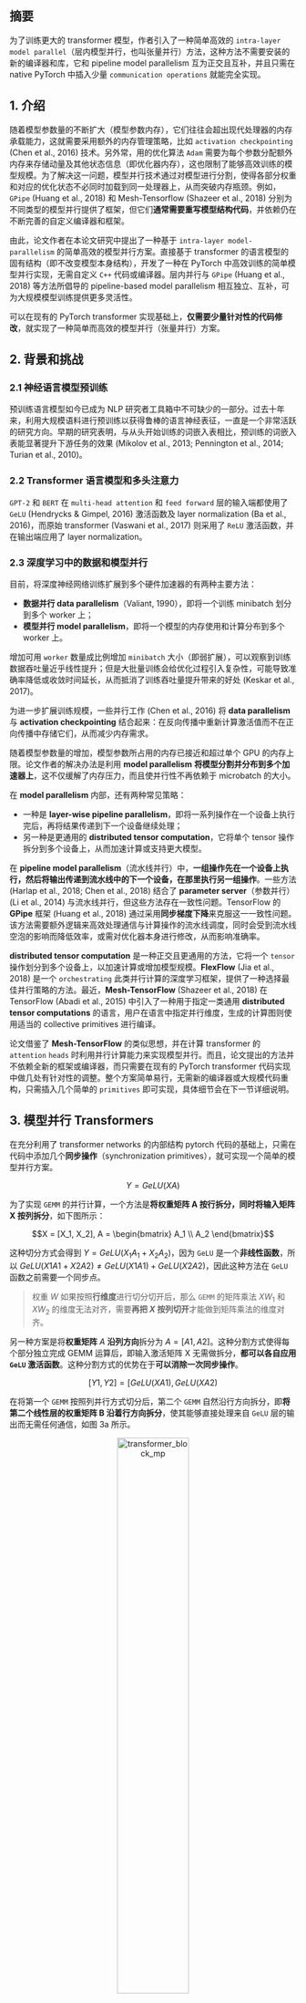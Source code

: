 ## 摘要

为了训练更大的 transformer 模型，作者引入了一种简单高效的 `intra-layer model parallel`（层内模型并行，也叫张量并行）方法，这种方法不需要安装的新的编译器和库，它和 pipeline model parallelism 互为正交且互补，并且只需在 native PyTorch 中插入少量 `communication operations` 就能完全实现。

## 1. 介绍

随着模型参数量的不断扩大（模型参数内存），它们往往会超出现代处理器的内存承载能力，这就需要采用额外的内存管理策略，比如 `activation checkpointing` (Chen et al., 2016) 技术。另外常，用的优化算法 `Adam` 需要为每个参数分配额外内存来存储动量及其他状态信息（即优化器内存），这也限制了能够高效训练的模型规模。为了解决这一问题，模型并行技术通过对模型进行分割，使得各部分权重和对应的优化状态不必同时加载到同一处理器上，从而突破内存瓶颈。例如，`GPipe` (Huang et al., 2018) 和 Mesh-Tensorflow (Shazeer et al., 2018) 分别为不同类型的模型并行提供了框架，但它们**通常需要重写模型结构代码**，并依赖仍在不断完善的自定义编译器和框架。

由此，论文作者在本论文研究中提出了一种基于 `intra-layer model-parallelism` 的简单高效的模型并行方案。直接基于 transformer 的语言模型的固有结构（即不改变模型本身结构），开发了一种在 PyTorch 中高效训练的简单模型并行实现，无需自定义 `C++` 代码或编译器。层内并行与 `GPipe` (Huang et al., 2018) 等方法所倡导的 pipeline-based model parallelism 相互独立、互补，可为大规模模型训练提供更多灵活性。

可以在现有的 PyTorch transformer 实现基础上，**仅需要少量针对性的代码修改**，就实现了一种简单而高效的模型并行（张量并行）方案。

## 2. 背景和挑战

### 2.1 神经语言模型预训练

预训练语言模型如今已成为  NLP  研究者工具箱中不可缺少的一部分。过去十年来，利用大规模语料进行预训练以获得鲁棒的语言神经表征，一直是一个非常活跃的研究方向。早期的研究表明，与从头开始训练的词嵌入表相比，预训练的词嵌入表能显著提升下游任务的效果 (Mikolov et al., 2013; Pennington et al., 2014; Turian et al., 2010)。

### 2.2 Transformer 语言模型和多头注意力

`GPT-2` 和 `BERT` 在 `multi-head attention` 和 `feed forward` 层的输入端都使用了 `GeLU` (Hendrycks & Gimpel, 2016) 激活函数及 layer normalization (Ba et al., 2016)，而原始 transformer (Vaswani et al., 2017) 则采用了 `ReLU` 激活函数，并在输出端应用了 layer normalization。

### 2.3 深度学习中的数据和模型并行

目前，将深度神经网络训练扩展到多个硬件加速器的有两种主要方法：
-  **数据并行 data parallelism**（Valiant, 1990），即将一个训练 minibatch 划分到多个 worker 上；
- **模型并行 model parallelism**，即将一个模型的内存使用和计算分布到多个 worker 上。

增加可用 `worker` 数量成比例增加 `minibatch` 大小（即弱扩展），可以观察到训练数据吞吐量近乎线性提升；但是大批量训练会给优化过程引入复杂性，可能导致准确率降低或收敛时间延长，从而抵消了训练吞吐量提升带来的好处 (Keskar et al., 2017)。

为进一步扩展训练规模，一些并行工作 (Chen et al., 2016) 将 **data parallelism** 与 **activation checkpointing** 结合起来：在反向传播中重新计算激活值而不在正向传播中存储它们，从而减少内存需求。

随着模型参数量的增加，模型参数所占用的内存已接近和超过单个 GPU 的内存上限。论文作者的解决办法是利用 **model parallelism** **将模型分割并分布到多个加速器上**，这不仅缓解了内存压力，而且使并行性不再依赖于 microbatch 的大小。

在 **model parallelism** 内部，还有两种常见策略：
- 一种是 **layer-wise pipeline parallelism**，即将一系列操作在一个设备上执行完后，再将结果传递到下一个设备继续处理；
- 另一种是更通用的 **distributed tensor computation**，它将单个 tensor 操作拆分到多个设备上，从而加速计算或支持更大模型。

在 **pipeline model parallelism**（流水线并行）中，**一组操作先在一个设备上执行，然后将输出传递到流水线中的下一个设备，在那里执行另一组操作**。一些方法 (Harlap et al., 2018; Chen et al., 2018) 结合了 **parameter server**（参数并行） (Li et al., 2014) 与流水线并行，但这些方法存在一致性问题。TensorFlow 的 **GPipe** 框架 (Huang et al., 2018) 通过采用**同步梯度下降**来克服这一一致性问题。该方法需要额外逻辑来高效处理通信与计算操作的流水线调度，同时会受到流水线空泡的影响而降低效率，或需对优化器本身进行修改，从而影响准确率。

**distributed tensor computation** 是一种正交且更通用的方法，它将一个 `tensor` 操作划分到多个设备上，以加速计算或增加模型规模。**FlexFlow** (Jia et al., 2018) 是一个 `orchestrating` 此类并行计算的深度学习框架，提供了一种选择最佳并行策略的方法。最近，**Mesh-TensorFlow** (Shazeer et al., 2018) 在 TensorFlow (Abadi et al., 2015) 中引入了一种用于指定一类通用 **distributed tensor computations** 的语言，用户在语言中指定并行维度，生成的计算图则使用适当的 collective primitives 进行编译。

论文借鉴了 **Mesh-TensorFlow** 的类似思想，并在计算 transformer 的 `attention` `heads` 时利用并行计算能力来实现模型并行。而且，论文提出的方法并不依赖全新的框架或编译器，而只需要在现有的 PyTorch transformer 代码实现中做几处有针对性的调整。整个方案简单易行，无需新的编译器或大规模代码重构，只需插入几个简单的 `primitives` 即可实现，具体细节会在下一节详细说明。

## 3. 模型并行 Transformers

在充分利用了 transformer networks 的内部结构 pytorch 代码的基础上，只需在代码中添加几个**同步操作**（synchronization primitives），就可实现一个简单的模型并行方案。

$$Y = GeLU(XA)$$

为了实现 `GEMM` 的并行计算，一个方法是**将权重矩阵 A 按行拆分，同时将输入矩阵 X 按列拆分**，如下图所示：

$$X = [X_1, X_2], A = \begin{bmatrix}
A_1 \\
A_2 \end{bmatrix}$$

这种切分方式会得到 $Y = GeLU(X_1A_1 + X_2A_2)$，因为 `GeLU` 是一个**非线性函数**，所以 $GeLU(X1A1 + X2A2) \ne GeLU(X1A1) + GeLU(X2A2)$，因此这种方法在 `GeLU` 函数之前需要一个同步点。
> 权重 $W$ 如果按照**行维度**进行切分切开后，那么 `GEMM` 的矩阵乘法 $XW_1$ 和 $XW_2$ 的维度无法对齐，需要**再把 $X$ 按列切开**才能做到矩阵乘法的维度对齐。

另一种方案是将**权重矩阵** $A$ **沿列方向**拆分为 $A = [A1, A2]$。这种分割方式使得每个部分独立完成 $\text{GEMM}$ 运算后，即输入激活矩阵 X 无需做拆分，**都可以各自应用 `GeLU` 激活函数**。这种分割方式的优势在于**可以消除一次同步操作**。

$$[Y1, Y2] = [GeLU(XA1), GeLU(XA2)$$

在将第一个 `GEMM` 按照列并行方式切分后，第二个 `GEMM` 自然沿行方向拆分，即**将第二个线性层的权重矩阵 B 沿着行方向拆分**，使其能够直接处理来自 `GeLU` 层的输出而无需任何通信，如图 3a 所示。

<center>
<img src="../../images/model_parallelism/transformer_block_mp.png" width="50%" alt="transformer_block_mp">
</center>

随后，将第二个 `GEMM` 的输出在所有 GPU 之间进行归约，然后再传递给 `dropout` 层。这种方法将 MLP 模块中的两个 `GEMM` 分布到多个 GPU 上，在正向传播过程中只需要一次  all-reduce 操作（即 `g operator`），在反向传播过程中只需要一次 `all-reduce` 操作（即 `f operator`）。这两个操作符互为共轭，可以在 PyTorch 中仅用几行代码实现。例如，下面给出了 `f operator` 的实现代码：

```python
class f(torch.autograd.Function):
    def forward(ctx, x):
        return x
    def backward(ctx, gradient):
        all_reduce(gradient)
        return gradient
```

如图 3b 所示，对于自注意力模块，可以充分挖掘**多头**注意力的内在并行特性：将计算键 (K)、查询 (Q) 和数值 (V) 的 **GEMM 操作按列拆分**，**这样每个注意力头的矩阵乘法便可以在单个 GPU 上独立完成**。这样不仅可以将每个注意力头的参数和计算负载均匀分摊到多个 GPU 上，而且完成自注意力计算时无需立即进行跨 GPU 通信。

下图展示了当 num_heads = 2 时 attention 层的计算方法。即对每一块权重，我们都沿着列方向（k_dim）维度切割一刀。此时每个 `head` 上的 $W^Q、W^K、W^V$  的维度都变成 `(d_model, k_dim//2)`。每个 `head` 上单独做矩阵计算，最后将计算结果 `concat`起来即可。整个流程如下图所示：

<center>
<img src="../../images/model_parallelism/multi_head.jpg" width="60%" alt="multi_head">
</center>

可以发现，attention 的**多头**注意力计算机制真的是天然适合模型的张量并行计算。因为**每个头上都可以独立计算**，最后再将结果 concat 起来。也就是说，**可以把每个头的参数放到一块 GPU 上**。则整个过程如图 3(b) 所示：

**对三个权重参数矩阵 Q，K，V，按照“列切割”，每个头放到一块 GPU 上，做并行计算**。对注意力输出线性层 $B$，按照“行切割”。切割的方式和 `MLP` 层基本一致，其 forward 与 backward 原理也一致，这里不再赘述。最后，在实际应用中，并不一定按照一个 head 占用一块GPU来切割权重，我们也可以一个多个 head 占用一块 GPU，这依然不会改变单块 GPU 上独立计算的目的。所以实际设计时，我们尽量保证 head 总数能被 GPU 个数整除。

很明显上述的设计对 MLP 和自注意力层均采用了**将两组 GEMM 运算融合的策略**，从而消除了一个同步步骤，并获得了更好的扩展性。基于此技术方案，在一个标准 transformer 层中，前向传播只需执行两次 all-reduce 操作，反向传播也仅需两次 all-reduce（详见图 4）。

<center>
<img src="../../images/model_parallelism/all_reduce.png" width="50%" alt="all_reduce">
</center>

Transformer 语言模型的输出嵌入矩阵尺寸为 `[batch_size, vocab_size, hidden_size]`。因为当前 transformer 语言模型的词汇表通常至少有数万个 token（例如，GPT-2 的词汇表大小为 50,257），因此对**输出 embedding 层**的 GEMM 计算进行并行化很有加速效果。但是，又因为在 transformer 语言模型中，**输出嵌入层与输入嵌入层通常共享权重**，这就要求对两者都需要进行修改。

我们将**输入嵌入的权重矩阵** E（权重矩阵尺寸为 `[hidden_size, vocab_size]`）**按词汇维度进行列拆分**，得到 $E = [E_1, E_2]$。因为每个分块仅包含嵌入表的一部分，因此
**在完成输入嵌入后需要执行一次 `all-reduce`（即 g operator）**。对于输出嵌入，一种方案是先并行计算 $[Y1, Y2] = [XE_1, XE_2]$ 得到 `logits`，然后通过 `all-gather` 操作将其拼接成 $Y = \text{all-gather}([Y1, Y2])$，接着再将结果输入到交叉熵损失函数中。但是，这样的 all-gather 操作需要传输 $b \times s \times v$ 个元素（其中 $b$ 为批次大小，$s$ 为序列长度），而且**因为词汇表通常很大，这会带来巨大的通信负担**。因此，为了降低通信成本，我们将并行 GEMM 的输出 [Y1, Y2] 与交叉熵损失融合，从而将数据维度压缩至 $b \times s$。相比传输完整的 `logits`，仅传输标量损失大幅减少了通信量，从而显著提高了模型并行方案的效率。

模型并行方法大部分**可以归纳为旨在减少通信并使 GPU 保持计算密集状态的技术**。与其让一个 GPU 计算部分的 dropout、 layer normalization 或 residual connections 并将结果广播到其他 GPU，我们选择在所有 GPU 上复制这些计算。具体来说，我们在每个 GPU 上维护 layer normalization 参数的重复副本，并将模型并行区域的输出张量经过 dropout 和 residual connection 处理后，再作为输入传递给下一个模型并行区域。为了优化模型，我们允许每个模型并行工作单元独立优化自己的一套参数。由于所有数值均在单个 GPU 上局部存在或被复制，因此在这种方案中无需通信更新参数值。我们在附录 B 中提供了有关混合模型与数据并行以及随机数生成处理的更多细节供参考。总之，上述方法易于实现，在前向和反向传播过程中只需额外添加几次 all-reduce 操作。该方法不需要新的编译器，并且与例如 (Huang et al., 2018) 所倡导的 pipeline model parallelism 互为正交且互补。

## 参考资料

- [Megatron-LM: Training Multi-Billion Parameter Language Models Using Model Parallelism](https://arxiv.org/pdf/1909.08053)
- [图解大模型训练之：张量模型并行(TP)，Megatron-LM](https://zhuanlan.zhihu.com/p/622212228)